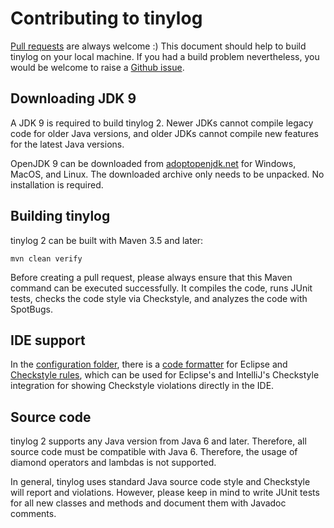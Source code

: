# Contributing to tinylog

[Pull requests](https://github.com/tinylog-org/tinylog/pulls) are always welcome :) This document should help to build tinylog on your local machine. If you had a build problem nevertheless, you would be welcome to raise a [Github issue](https://github.com/tinylog-org/tinylog/issues/new?assignees=&labels=question&template=question.md&title=).

## Downloading JDK 9

A JDK 9 is required to build tinylog 2. Newer JDKs cannot compile legacy code for older Java versions, and older JDKs cannot compile new features for the latest Java versions.

OpenJDK 9 can be downloaded from [adoptopenjdk.net](https://adoptopenjdk.net/releases.html?variant=openjdk9&jvmVariant=hotspot) for Windows, MacOS, and Linux. The downloaded archive only needs to be unpacked. No installation is required.

## Building tinylog

tinylog 2 can be built with Maven 3.5 and later:

```
mvn clean verify
```

Before creating a pull request, please always ensure that this Maven command can be executed successfully. It compiles the code, runs JUnit tests, checks the code style via Checkstyle, and analyzes the code with SpotBugs.

## IDE support

In the [configuration folder](./configuration), there is a [code formatter](./configuration/formatter.xml) for Eclipse and [Checkstyle rules](./configuration/checkstyle-rules.xml), which can be used for Eclipse's and IntelliJ's Checkstyle integration for showing Checkstyle violations directly in the IDE. 

## Source code

tinylog 2 supports any Java version from Java 6 and later. Therefore, all source code must be compatible with Java 6. Therefore, the usage of diamond operators and lambdas is not supported.

In general, tinylog uses standard Java source code style and Checkstyle will report and violations. However, please keep in mind to write JUnit tests for all new classes and methods and document them with Javadoc comments.
